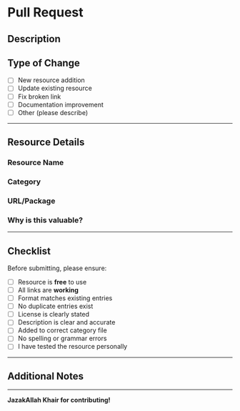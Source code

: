 # Pull Request

## Description
<!-- Briefly describe what you're adding or changing -->

## Type of Change
<!-- Check all that apply -->
- [ ] New resource addition
- [ ] Update existing resource
- [ ] Fix broken link
- [ ] Documentation improvement
- [ ] Other (please describe)

---

## Resource Details

### Resource Name
<!-- Name of the resource -->

### Category
<!-- e.g., APIs, Flutter Packages, Mobile Apps, etc. -->

### URL/Package
<!-- Link or package name -->

### Why is this valuable?
<!-- Explain why this resource should be included -->

---

## Checklist

Before submitting, please ensure:

- [ ] Resource is **free** to use
- [ ] All links are **working**
- [ ] Format matches existing entries
- [ ] No duplicate entries exist
- [ ] License is clearly stated
- [ ] Description is clear and accurate
- [ ] Added to correct category file
- [ ] No spelling or grammar errors
- [ ] I have tested the resource personally

---

## Additional Notes
<!-- Any other information you'd like to share -->

---

**JazakAllah Khair for contributing!**
